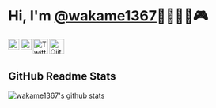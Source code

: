 # Hi, I'm [@wakame1367](https://twitter.com/wakame1367)🍖🍣🍜🍺🎮

<a href="https://github.com/wakame1367">
  <img align="left" alt="Kaggle" width="22px" src="https://cdn.jsdelivr.net/npm/simple-icons@3.1.0/icons/github.svg" />
</a>
<a href="https://www.kaggle.com/wakame1367">
  <img align="left" alt="Kaggle" width="22px" src="https://cdn.jsdelivr.net/npm/simple-icons@3.1.0/icons/kaggle.svg" />
</a>
<a href="https://twitter.com/wakame1367">
  <img align="left" alt="Twitter" width="30px" src="https://cdn.jsdelivr.net/npm/simple-icons@v3/icons/twitter.svg" />
</a>
<a href="https://qiita.com/wakame1367">
  <img align="left" alt="Qiita" width="30px" src="https://cdn.jsdelivr.net/npm/simple-icons@v3/icons/qiita.svg" />
</a>

<br />
<br />

## GitHub Readme Stats

[![wakame1367's github stats](https://github-readme-stats.vercel.app/api?username=wakame1367&show_icons=true&hide_border=true)](https://github.com/anuraghazra/github-readme-stats)
